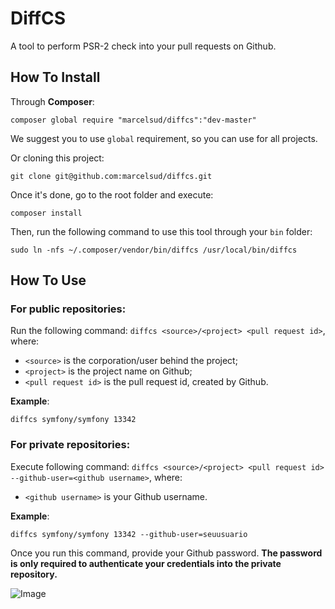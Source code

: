 # DiffCS

A tool to perform PSR-2 check into your pull requests on Github.

## How To Install

Through **Composer**:

```
composer global require "marcelsud/diffcs":"dev-master"
```

We suggest you to use `global` requirement, so you can use for all projects.

Or cloning this project:

```
git clone git@github.com:marcelsud/diffcs.git
```

Once it's done, go to the root folder and execute:

```
composer install
```

Then, run the following command to use this tool through your `bin` folder:

```
sudo ln -nfs ~/.composer/vendor/bin/diffcs /usr/local/bin/diffcs
```

## How To Use

### For public repositories:

Run the following command: `diffcs <source>/<project> <pull request id>`, where:

- `<source>` is the corporation/user behind the project;
- `<project>` is the project name on Github;
- `<pull request id>` is the pull request id, created by Github.

**Example**:

```
diffcs symfony/symfony 13342
```

### For private repositories:

Execute following command: `diffcs <source>/<project> <pull request id> --github-user=<github username>`, where:

- `<github username>` is your Github username.

**Example**:

```
diffcs symfony/symfony 13342 --github-user=seuusuario
```

Once you run this command, provide your Github password. **The password is only required to authenticate your credentials into the private repository.**

![Image](https://41.media.tumblr.com/df1e6041b827dc067d1c4c16ffb3df05/tumblr_nldnzr0w011sr73oio1_1280.png)
